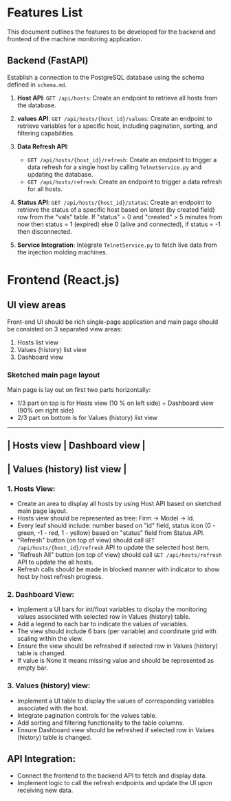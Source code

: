 # Features List

This document outlines the features to be developed for the backend and frontend of the machine monitoring application.

## Backend (FastAPI)

Establish a connection to the PostgreSQL database using the schema defined in `schema.md`.

1. **Host API**: `GET /api/hosts`: Create an endpoint to retrieve all hosts from the database.

2. **values API**: `GET /api/hosts/{host_id}/values`: Create an endpoint to retrieve variables for a specific host, including pagination, sorting, and filtering
   capabilities.

3. **Data Refresh API**:
    - `GET /api/hosts/{host_id}/refresh`: Create an endpoint to trigger a data refresh for a single host by calling `TelnetService.py` and updating the
      database.
    - `GET /api/hosts/refresh`: Create an endpoint to trigger a data refresh for all hosts.

4. **Status API**: `GET /api/hosts/{host_id}/status`: Create an endpoint to retrieve the status of a specific host based on latest (by created field) row from
   the "vals" table. If "status" = 0 and "created" > 5 minutes from now then status = 1 (expired) else 0 (alive and connected), if status = -1 then
   disconnected.

5. **Service Integration**: Integrate `TelnetService.py` to fetch live data from the injection molding machines.

# Frontend (React.js)

## UI view areas

Front-end UI should be rich single-page application and main page should be consisted on 3 separated view areas:

1. Hosts list view
2. Values (history) list view
3. Dashboard view

### Sketched main page layout

Main page is lay out on first two parts horizontally:

- 1/3 part on top is for Hosts view (10 % on left side) + Dashboard view (90% om right side)
- 2/3 part on bottom is for Values (history) list view

_______________________________
| Hosts view | Dashboard view |
-------------------------------
| Values (history) list view |
------------------------------

### 1. Hosts View:

- Create an area to display all hosts by using Host API based on sketched main page layout.
- Hosts view should be represented as tree: Firm -> Model -> Id.
- Every leaf should include: number based on "id" field, status icon (0 - green, -1 - red, 1 - yellow) based on "status" field from Status API.
- "Refresh" button (on top of view) should call `GET /api/hosts/{host_id}/refresh` API to update the selected host item.
- "Refresh All" button (on top of view) should call `GET /api/hosts/refresh` API to update the all hosts.
- Refresh calls should be made in blocked manner with indicator to show host by host refresh progress.

### 2. Dashboard View:

- Implement a UI bars for int/float variables to display the monitoring values associated with selected row in Values (history) table.
- Add a legend to each bar to indicate the values of variables.
- The view should include 6 bars (per variable) and coordinate grid with scaling within the view.
- Ensure the view should be refreshed if selected row in Values (history) table is changed.
- If value is None it means missing value and should be represented as empty bar.

### 3. Values (history) view:

- Implement a UI table to display the values of corresponding variables associated with the host.
- Integrate pagination controls for the values table.
- Add sorting and filtering functionality to the table columns.
- Ensure Dashboard view should be refreshed if selected row in Values (history) table is changed.

## **API Integration**:

- Connect the frontend to the backend API to fetch and display data.
- Implement logic to call the refresh endpoints and update the UI upon receiving new data.
